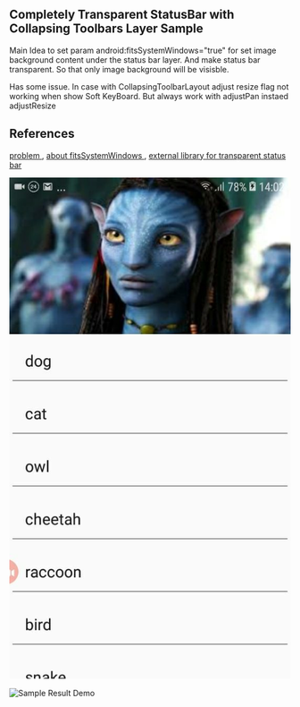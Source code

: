 ## Completely Transparent StatusBar with Collapsing Toolbars Layer Sample

Main Idea to set param android:fitsSystemWindows="true" for set image background content under the status bar layer. And make status bar transparent. So that only image background will be visisble. 

Has some issue. In case with CollapsingToolbarLayout adjust resize flag not working when show Soft KeyBoard. But always work with adjustPan instaed adjustResize 
 
 ## References
 
[problem ](https://stackoverflow.com/questions/29311078/android-completely-transparent-status-bar),
 [about fitsSystemWindows ](https://medium.com/androiddevelopers/why-would-i-want-to-fitssystemwindows-4e26d9ce1eec),
[external library for transparent status bar ](https://stackoverflow.com/a/47977279/6352712)

![](https://github.com/SergeyBurlaka/CompletelyTransparentStatusBar-CollapsingToolbars-adjustPan--SoftKeyboard-Sample/blob/master/art/photo5451755405500852557.jpg)

![Sample Result Demo](https://github.com/SergeyBurlaka/CompletelyTransparentStatusBar-CollapsingToolbars-adjustPan--SoftKeyboard-Sample/blob/master/art/avatar.gif)



